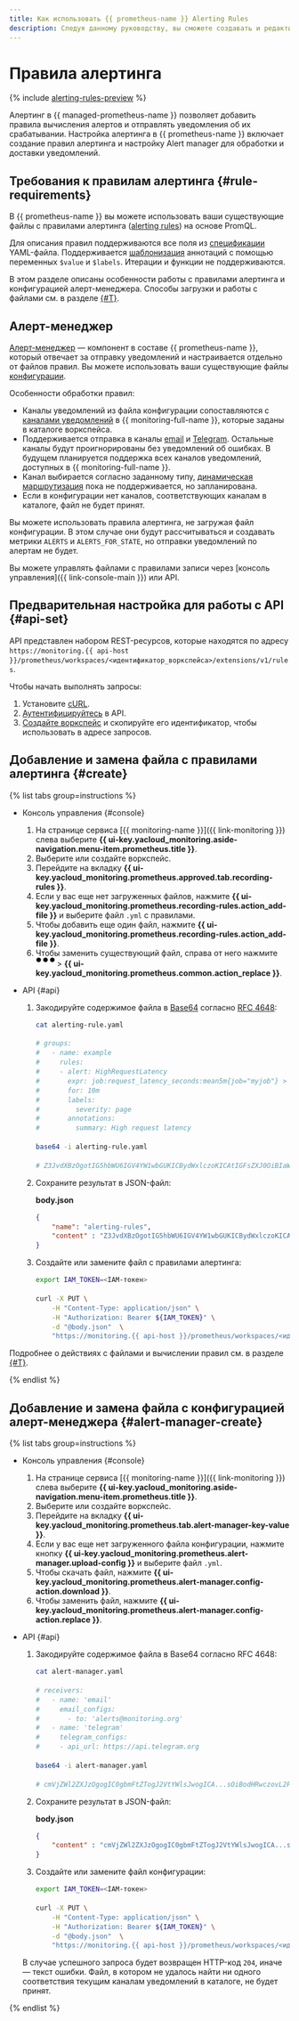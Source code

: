 ```yaml
---
title: Как использовать {{ prometheus-name }} Alerting Rules
description: Следуя данному руководству, вы сможете создавать и редактировать файлы {{ prometheus-name }} с правилами алертинга (alerting rules).
---
```


# Правила алертинга

{% include [alerting-rules-preview](../../../_includes/monitoring/alerting-rules-preview.md) %}

Алертинг в {{ managed-prometheus-name }} позволяет добавить правила вычисления алертов и отправлять уведомления об их срабатывании. Настройка алертинга в {{ prometheus-name }} включает создание правил алертинга и настройку Alert manager для обработки и доставки уведомлений.

## Требования к правилам алертинга {#rule-requirements}

В {{ prometheus-name }} вы можете использовать ваши существующие файлы с правилами алертинга ([alerting rules](https://prometheus.io/docs/prometheus/latest/configuration/alerting_rules/)) на основе PromQL.

Для описания правил поддерживаются все поля из [спецификации](https://prometheus.io/docs/prometheus/latest/configuration/recording_rules/) YAML-файла. Поддерживается [шаблонизация](https://prometheus.io/docs/prometheus/latest/configuration/template_examples/) аннотаций с помощью переменных `$value` и `$labels`. Итерации и функции не поддерживаются.

В этом разделе описаны особенности работы с правилами алертинга и конфигурацией алерт-менеджера. Способы загрузки и работы с файлами см. в разделе [{#T}](./recording-rules.md).

## Алерт-менеджер

[Алерт-менеджер](https://prometheus.io/docs/alerting/latest/alertmanager/) — компонент в составе {{ prometheus-name }}, который отвечает за отправку уведомлений и настраивается отдельно от файлов правил. Вы можете использовать ваши существующие файлы [конфигурации](https://prometheus.io/docs/alerting/latest/configuration/).

Особенности обработки правил:

* Каналы уведомлений из файла конфигурации сопоставляются с [каналами уведомлений](../../concepts/alerting/notification-channel.md) в {{ monitoring-full-name }}, которые заданы в каталоге воркспейса.
* Поддерживается отправка в каналы [email](https://prometheus.io/docs/alerting/latest/configuration/#email_config) и [Telegram](https://prometheus.io/docs/alerting/latest/configuration/#telegram_config). Остальные каналы будут проигнорированы без уведомлений об ошибках. В будущем планируется поддержка всех каналов уведомлений, доступных в {{ monitoring-full-name }}.
* Канал выбирается согласно заданному типу, [динамическая маршрутизация](https://prometheus.io/docs/alerting/latest/configuration/#route) пока не поддерживается, но запланирована.
* Если в конфигурации нет каналов, соответствующих каналам в каталоге, файл не будет принят.

Вы можете использовать правила алертинга, не загружая файл конфигурации. В этом случае они будут рассчитываться и создавать метрики `ALERTS` и `ALERTS_FOR_STATE`, но отправки уведомлений по алертам не будет.

Вы можете управлять файлами с правилами записи через [консоль управления]({{ link-console-main }}) или API.

## Предварительная настройка для работы с API {#api-set}

API представлен набором REST-ресурсов, которые находятся по адресу `https://monitoring.{{ api-host }}/prometheus/workspaces/<идентификатор_воркспейса>/extensions/v1/rules`. 

Чтобы начать выполнять запросы:

1. Установите [cURL](https://curl.haxx.se/).
1. [Аутентифицируйтесь](../../api-ref/authentication.md) в API.
1. [Создайте воркспейс](index.md#access) и скопируйте его идентификатор, чтобы использовать в адресе запросов.

## Добавление и замена файла с правилами алертинга {#create}

{% list tabs group=instructions %}

- Консоль управления {#console}

   1. На странице сервиса [{{ monitoring-name }}]({{ link-monitoring }}) слева выберите **{{ ui-key.yacloud_monitoring.aside-navigation.menu-item.prometheus.title }}**.
   1. Выберите или создайте воркспейс.
   1. Перейдите на вкладку **{{ ui-key.yacloud_monitoring.prometheus.approved.tab.recording-rules }}**.
   1. Если у вас еще нет загруженных файлов, нажмите **{{ ui-key.yacloud_monitoring.prometheus.recording-rules.action_add-file }}** и выберите файл `.yml` с правилами.
   1. Чтобы добавить еще один файл, нажмите **{{ ui-key.yacloud_monitoring.prometheus.recording-rules.action_add-file }}**.
   1. Чтобы заменить существующий файл, справа от него нажмите **![options](../../../_assets/horizontal-ellipsis.svg)** > **{{ ui-key.yacloud_monitoring.prometheus.common.action_replace }}**. 

- API {#api}

   1. Закодируйте содержимое файла в [Base64](https://en.wikipedia.org/wiki/Base64) согласно [RFC 4648](https://www.ietf.org/rfc/rfc4648.txt):

       ```bash
       cat alerting-rule.yaml

       # groups:
       #   - name: example
       #     rules:
       #     - alert: HighRequestLatency
       #       expr: job:request_latency_seconds:mean5m{job="myjob"} > 0.5
       #       for: 10m
       #       labels:
       #         severity: page
       #       annotations:
       #         summary: High request latency

       base64 -i alerting-rule.yaml

       # Z3JvdXBzOgotIG5hbWU6IGV4YW1wbGUKICBydWxlczoKICAtIGFsZXJ0OiBIaW...CBsYXRlbmN5Cg==
       ```

   1. Сохраните результат в JSON-файл:

       **body.json**

       ```json
       {
           "name": "alerting-rules",
           "content" : "Z3JvdXBzOgotIG5hbWU6IGV4YW1wbGUKICBydWxlczoKICAtIGFsZXJ0OiBIaW...CBsYXRlbmN5Cg=="
       }
       ```

   1. Создайте или замените файл с правилами алертинга:

       ```bash
       export IAM_TOKEN=<IAM-токен>

       curl -X PUT \
           -H "Content-Type: application/json" \
           -H "Authorization: Bearer ${IAM_TOKEN}" \
           -d "@body.json"  \
           "https://monitoring.{{ api-host }}/prometheus/workspaces/<идентификатор_воркспейса>/extensions/v1/rules"
       ```

Подробнее о действиях с файлами и вычислении правил см. в разделе [{#T}](./recording-rules.md).

{% endlist %}

## Добавление и замена файла с конфигурацией алерт-менеджера {#alert-manager-create}

{% list tabs group=instructions %}

- Консоль управления {#console}

   1. На странице сервиса [{{ monitoring-name }}]({{ link-monitoring }}) слева выберите **{{ ui-key.yacloud_monitoring.aside-navigation.menu-item.prometheus.title }}**.
   1. Выберите или создайте воркспейс.
   1. Перейдите на вкладку **{{ ui-key.yacloud_monitoring.prometheus.tab.alert-manager-key-value }}**.
   1. Если у вас еще нет загруженного файла конфигурации, нажмите кнопку **{{ ui-key.yacloud_monitoring.prometheus.alert-manager.upload-config }}** и выберите файл `.yml`.
   1. Чтобы скачать файл, нажмите **{{ ui-key.yacloud_monitoring.prometheus.alert-manager.config-action.download }}**.
   1. Чтобы заменить файл, нажмите **{{ ui-key.yacloud_monitoring.prometheus.alert-manager.config-action.replace }}**. 

- API {#api}

   1. Закодируйте содержимое файла в Base64 согласно RFC 4648:

       ```bash
       cat alert-manager.yaml

       # receivers:
       #   - name: 'email'
       #     email_configs:
       #       - to: 'alerts@monitoring.org'
       #   - name: 'telegram'
       #     telegram_configs:
       #     - api_url: https://api.telegram.org

       base64 -i alert-manager.yaml

       # cmVjZWl2ZXJzOgogIC0gbmFtZTogJ2VtYWlsJwogICA...sOiBodHRwczovL2FwaS50ZWxlZ3JhbS5vcmcKCg==
       ```

   1. Сохраните результат в JSON-файл:

       **body.json**

       ```json
       {
           "content" : "cmVjZWl2ZXJzOgogIC0gbmFtZTogJ2VtYWlsJwogICA...sOiBodHRwczovL2FwaS50ZWxlZ3JhbS5vcmcKCg=="
       }
       ```

   1. Создайте или замените файл конфигурации:

       ```bash
       export IAM_TOKEN=<IAM-токен>

       curl -X PUT \
           -H "Content-Type: application/json" \
           -H "Authorization: Bearer ${IAM_TOKEN}" \
           -d "@body.json"  \
           "https://monitoring.{{ api-host }}/prometheus/workspaces/<идентификатор_воркспейса>/extensions/v1/alertmanager"
       ```

   В случае успешного запроса будет возвращен HTTP-код `204`, иначе — текст ошибки. Файл, в котором не удалось найти ни одного соответствия текущим каналам уведомлений в каталоге, не будет принят.

{% endlist %}
